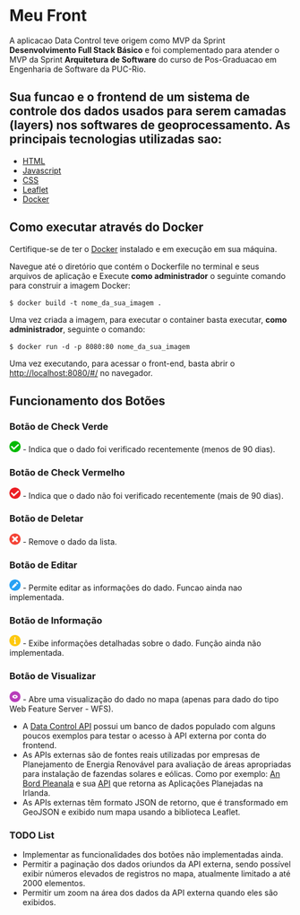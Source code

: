 # Meu Front
A aplicacao Data Control teve origem como MVP da Sprint  **Desenvolvimento Full Stack Básico** e foi complementado para atender o MVP da Sprint **Arquitetura de Software** do curso de Pos-Graduacao em Engenharia de Software da PUC-Rio.

Sua funcao e o frontend de um sistema de controle dos dados usados para serem camadas (layers) nos softwares de geoprocessamento. As principais tecnologias utilizadas sao:
---
 - [HTML](https://developer.mozilla.org/pt-BR/docs/Web/HTML)
 - [Javascript](https://developer.mozilla.org/pt-BR/docs/Web/JavaScript)
 - [CSS](https://developer.mozilla.org/pt-BR/docs/Web/CSS)
 - [Leaflet](https://leafletjs.com/reference.html)
 - [Docker](https://www.docker.com/)


## Como executar através do Docker

Certifique-se de ter o [Docker](https://docs.docker.com/engine/install/) instalado e em execução em sua máquina.

Navegue até o diretório que contém o Dockerfile no terminal e seus arquivos de aplicação e
Execute **como administrador** o seguinte comando para construir a imagem Docker:

```
$ docker build -t nome_da_sua_imagem .
```

Uma vez criada a imagem, para executar o container basta executar, **como administrador**, seguinte o comando:

```
$ docker run -d -p 8080:80 nome_da_sua_imagem
```

Uma vez executando, para acessar o front-end, basta abrir o [http://localhost:8080/#/](http://localhost:8080/#/) no navegador.


## Funcionamento dos Botões

### Botão de Check Verde
<img src="src/img/check_green.png" alt="Check Verde" width="20" height="20" />
- Indica que o dado foi verificado recentemente (menos de 90 dias).

### Botão de Check Vermelho
<img src="src/img/check_red.png" alt="Check Vermelho" width="20" height="20" />
- Indica que o dado não foi verificado recentemente (mais de 90 dias).

### Botão de Deletar
<img src="src/img/close.png" alt="Deletar" width="20" height="20" />
- Remove o dado da lista.

### Botão de Editar
<img src="src/img/pen.png" alt="Editar" width="20" height="20" />
- Permite editar as informações do dado. Funcao ainda nao implementada.

### Botão de Informação
<img src="src/img/information.png" alt="Informação" width="20" height="20" />
- Exibe informações detalhadas sobre o dado. Função ainda não implementada.

### Botão de Visualizar
<img src="src/img/view.png" alt="Visualizar" width="20" height="20" />
- Abre uma visualização do dado no mapa (apenas para dado do tipo Web Feature Server - WFS).

- A [Data Control API](https://github.com/gustavopierre/data_control_API) possui um banco de dados populado com alguns poucos exemplos para testar o acesso à API externa por conta do frontend.
- As APIs externas são de fontes reais utilizadas por empresas de Planejamento de Energia Renovável para avaliação de áreas apropriadas para instalação de fazendas solares e eólicas. Como por exemplo: [An Bord Pleanala](https://www.pleanala.ie/en-ie/home) e sua [API](https://services-eu1.arcgis.com/o56BSnENmD5mYs3j/ArcGIS/rest/services/Cases_2016_Onwards/FeatureServer/3) que retorna as Aplicações Planejadas na Irlanda.
- As APIs externas têm formato JSON de retorno, que é transformado em GeoJSON e exibido num mapa usando a biblioteca Leaflet.
  
### TODO List
- Implementar as funcionalidades dos botões não implementadas ainda.
- Permitir a paginação dos dados oriundos da API externa, sendo possível exibir números elevados de registros no mapa, atualmente limitado a até 2000 elementos.
- Permitir um zoom na área dos dados da API externa quando eles são exibidos.